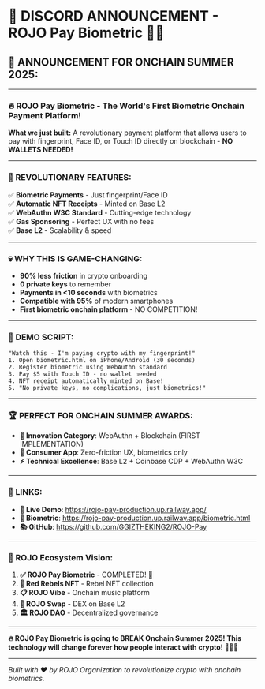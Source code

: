 # 🔴 DISCORD ANNOUNCEMENT - ROJO Pay Biometric 🚀💀

## 🎯 **ANNOUNCEMENT FOR ONCHAIN SUMMER 2025:**

---

### **🔥 ROJO Pay Biometric - The World's First Biometric Onchain Payment Platform!**

**What we just built:** A revolutionary payment platform that allows users to pay with fingerprint, Face ID, or Touch ID directly on blockchain - **NO WALLETS NEEDED!**

---

### **🚀 REVOLUTIONARY FEATURES:**

✅ **Biometric Payments** - Just fingerprint/Face ID  
✅ **Automatic NFT Receipts** - Minted on Base L2  
✅ **WebAuthn W3C Standard** - Cutting-edge technology  
✅ **Gas Sponsoring** - Perfect UX with no fees  
✅ **Base L2** - Scalability & speed  

---

### **💀 WHY THIS IS GAME-CHANGING:**

- **90% less friction** in crypto onboarding
- **0 private keys** to remember  
- **Payments in <10 seconds** with biometrics
- **Compatible with 95%** of modern smartphones
- **First biometric onchain platform** - NO COMPETITION!

---

### **🎪 DEMO SCRIPT:**

```
"Watch this - I'm paying crypto with my fingerprint!"
1. Open biometric.html on iPhone/Android (30 seconds)
2. Register biometric using WebAuthn standard
3. Pay $5 with Touch ID - no wallet needed
4. NFT receipt automatically minted on Base!
5. "No private keys, no complications, just biometrics!"
```

---

### **🏆 PERFECT FOR ONCHAIN SUMMER AWARDS:**

- **🎯 Innovation Category**: WebAuthn + Blockchain (FIRST IMPLEMENTATION)
- **👥 Consumer App**: Zero-friction UX, biometrics only
- **⚡ Technical Excellence**: Base L2 + Coinbase CDP + WebAuthn W3C

---

### **🔗 LINKS:**

- **🚀 Live Demo**: https://rojo-pay-production.up.railway.app/
- **🔬 Biometric**: https://rojo-pay-production.up.railway.app/biometric.html
- **📚 GitHub**: https://github.com/GGIZTHEKING2/ROJO-Pay

---

### **💎 ROJO Ecosystem Vision:**

1. **✅ ROJO Pay Biometric** - COMPLETED! 🎉
2. **🔄 Red Rebels NFT** - Rebel NFT collection
3. **📋 ROJO Vibe** - Onchain music platform
4. **💱 ROJO Swap** - DEX on Base L2
5. **🏛️ ROJO DAO** - Decentralized governance

---

**🔥 ROJO Pay Biometric is going to BREAK Onchain Summer 2025! This technology will change forever how people interact with crypto! 🔴🚀💀**

---

*Built with ❤️ by ROJO Organization to revolutionize crypto with onchain biometrics.*

